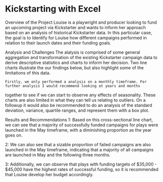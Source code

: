# Kickstarting with Excel


Overview of the Project
	Louise is a playwright and producer looking to fund an upcoming project via Kickstarter and wants to inform her approach 
based on an analysis of historical Kickstarter data. In this particular case, the goal is to Identify for Louise how different 
campaigns performed in relation to their launch dates and their funding goals.

Analysis and Challenges
	The alalysis is comprised of some general aggregation and transformation of the existing Kickstarter campaign data to derive 
descriptive statistics and charts to inform her decision. Two line charts illustrate the our findings below, but also highlight 
some of the limitations of this data. 

	Firstly, we only performed a analysis on a monthly timeframe. For further analysis I would recommend looking at years and months 
together to see if we can start to observe any effects of seasonality. These charts are also limited in what they can tell us 
relating to outliers. On a followup it would also be recommended to do an analysis of the standard deviation, variance, quartile ranges, 
and represent them with a box plot. 

Results and Recommendations
1: Based on this cross-sectional line chart, we can see that a majority of successfully funded campaigns for plays were launched in 
the May timeframe, with a diminishing proportion as the year goes on. 

2: We can also see that a sizable proportion of failed campaigns are also launched in the May timeframe, indicating that a majority 
of all campaigns are launched in May and the following three months. 

3: Additionally, we can observe that plays with funding targets of $35,000 - $45,000 have the highest rates of successful funding, 
so it is recommended that Louise develop her budget accordingly. 

